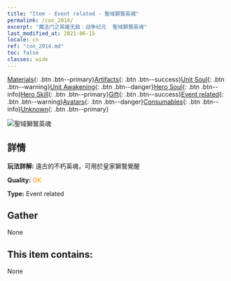 ```yaml
---
title: "Item - Event related - 聖域獅鷲英魂"
permalink: /con_2014/
excerpt: "魔法门之英雄无敌：战争纪元  聖域獅鷲英魂"
last_modified_at: 2021-06-15
locale: cn
ref: "con_2014.md"
toc: false
classes: wide
---
```

 [Materials](/ItemsCN/){: .btn .btn--primary}[Artifacts](/ItemsCN/Artifacts/){: .btn .btn--success}[Unit Soul](/ItemsCN/UnitSoul/){: .btn .btn--warning}[Unit Awakening](/ItemsCN/UnitAwakening/){: .btn .btn--danger}[Hero Soul](/ItemsCN/HeroSoul/){: .btn .btn--info}[Hero Skill](/ItemsCN/HeroSkill/){: .btn .btn--primary}[Gift](/ItemsCN/Gift/){: .btn .btn--success}[Event related](/ItemsCN/Events/){: .btn .btn--warning}[Avatars](/ItemsCN/Avatars/){: .btn .btn--danger}[Consumables](/ItemsCN/Consumables/){: .btn .btn--info}[Unknown](/ItemsCN/Unknown/){: .btn .btn--primary}

 ![聖域獅鷲英魂](/images/t/juexing_103.jpg)

## 詳情
 **玩法詳解:** 遠古的不朽英魂，可用於皇家獅鷲覺醒

 **Quality:** <span style="color: #FF8C00">OK</span>

 **Type:** Event related

## Gather

  None

## This item contains:

  None

